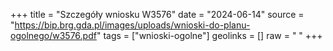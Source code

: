 +++
title = "Szczegóły wniosku W3576"
date = "2024-06-14"
source = "https://bip.brg.gda.pl/images/uploads/wnioski-do-planu-ogolnego/w3576.pdf"
tags = ["wnioski-ogolne"]
geolinks = []
raw = " "
+++





